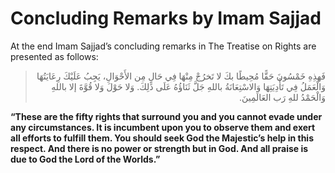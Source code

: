 Concluding Remarks by Imam Sajjad
=================================

At the end Imam Sajjad’s concluding remarks in The Treatise on Rights
are presented as follows:

<blockquote dir="rtl">
  <p>
فَهذِهِ خَمْسُونَ حَقًّا مُحِيطًا بكَ لا تَخرُجْ مِنْهَا فِي حَالٍ مِن
الأَحْوَالِ، يَجِبُ عَلَيْكَ رِعَايَتُهَا وَالْعَمَلُ فِي
تَأْدِيَتِهَا وَالاسْتِعَانَةُ باللهِ جَلَّ ثَنَاؤُهُ عَلَى ذَلِكَ.
وَلا حَوْلَ وَلا قُوَّةَ إلا باللهِ وَالْحَمْدُ للهِ رَب العَالَمِينَ.
  </p>
</blockquote>

**“These are the fifty rights that surround you and you cannot evade
under any circumstances. It is incumbent upon you to observe them and
exert all efforts to fulfill them. You should seek God the Majestic’s
help in this respect. And there is no power or strength but in God. And
all praise is due to God the Lord of the Worlds.”**


